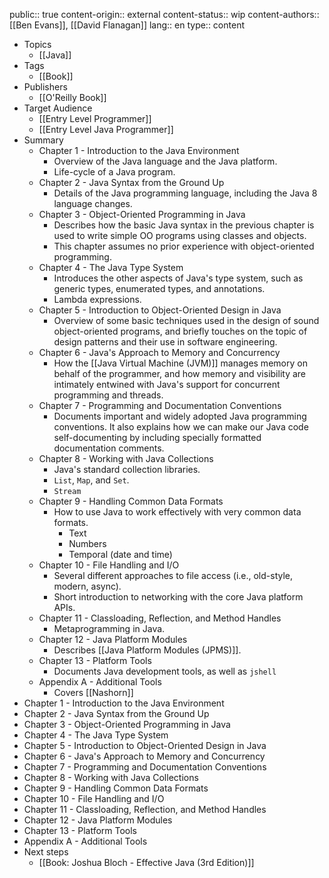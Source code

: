 public:: true
content-origin:: external
content-status:: wip
content-authors:: [[Ben Evans]], [[David Flanagan]] 
lang:: en
type:: content

- Topics
	- [[Java]]
- Tags
	- [[Book]]
- Publishers
	- [[O'Reilly Book]]
- Target Audience
	- [[Entry Level Programmer]]
	- [[Entry Level Java Programmer]]
- Summary
	- Chapter 1 - Introduction to the Java Environment
		- Overview of the Java language and the Java platform.
		- Life-cycle of a Java program.
	- Chapter 2 - Java Syntax from the Ground Up
		- Details of the Java programming language, including the Java 8 language changes.
	- Chapter 3 - Object-Oriented Programming in Java
		- Describes how the basic Java syntax in the previous chapter is used to write simple OO programs using classes and objects.
		- This chapter assumes no prior experience with object-oriented programming.
	- Chapter 4 - The Java Type System
		- Introduces the other aspects of Java's type system, such as generic types, enumerated types, and annotations.
		- Lambda expressions.
	- Chapter 5 - Introduction to Object-Oriented Design in Java
		- Overview of some basic techniques used in the design of sound object-oriented programs, and briefly touches on the topic of design patterns and their use in software engineering.
	- Chapter 6 - Java's Approach to Memory and Concurrency
		- How the [[Java Virtual Machine (JVM)]] manages memory on behalf of the programmer, and how memory and visibility are intimately entwined with Java's support for concurrent programming and threads.
	- Chapter 7 - Programming and Documentation Conventions
		- Documents important and widely adopted Java programming conventions. It also explains how we can make our Java code self-documenting by including specially formatted documentation comments.
	- Chapter 8 - Working with Java Collections
		- Java's standard collection libraries.
		- `List`, `Map`, and `Set`.
		- `Stream`
	- Chapter 9 - Handling Common Data Formats
		- How to use Java to work effectively with very common data formats.
			- Text
			- Numbers
			- Temporal (date and time)
	- Chapter 10 - File Handling and I/O
		- Several different approaches to file access (i.e., old-style, modern, async).
		- Short introduction to networking with the core Java platform APIs.
	- Chapter 11 - Classloading, Reflection, and Method Handles
		- Metaprogramming in Java.
	- Chapter 12 - Java Platform Modules
		- Describes [[Java Platform Modules (JPMS)]].
	- Chapter 13 - Platform Tools
		- Documents Java development tools, as well as `jshell`
	- Appendix A - Additional Tools
		- Covers [[Nashorn]]
- Chapter 1 - Introduction to the Java Environment
- Chapter 2 - Java Syntax from the Ground Up
- Chapter 3 - Object-Oriented Programming in Java
- Chapter 4 - The Java Type System
- Chapter 5 - Introduction to Object-Oriented Design in Java
- Chapter 6 - Java's Approach to Memory and Concurrency
- Chapter 7 - Programming and Documentation Conventions
- Chapter 8 - Working with Java Collections
- Chapter 9 - Handling Common Data Formats
- Chapter 10 - File Handling and I/O
- Chapter 11 - Classloading, Reflection, and Method Handles
- Chapter 12 - Java Platform Modules
- Chapter 13 - Platform Tools
- Appendix A - Additional Tools
- Next steps
	- [[Book: Joshua Bloch - Effective Java (3rd Edition)]]